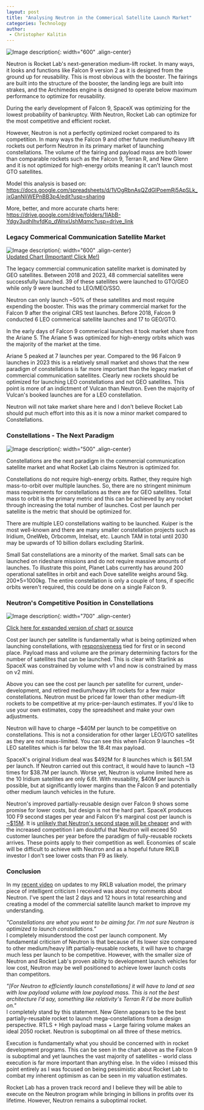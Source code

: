 ```yaml
---
layout: post
title: "Analysing Neutron in the Commerical Satellite Launch Market"
categories: Technology
author:
 - Christopher Kalitin
---
```

<head>
    <meta property="og:image" content="{{site.url}}/assets/images/2024-01-07/neutron-deploy.jpg">
</head>

![Image description]({{site.url}}/assets/images/2024-01-07/neutron-deploy.jpg){: width="600" .align-center}

Neutron is Rocket Lab's next-generation medium-lift rocket. In many ways, it looks and functions like Falcon 9 version 2 as it is designed from the ground up for reusability. This is most obvious with the booster. The fairings are built into the structure of the booster, the landing legs are built into strakes, and the Archimedes engine is designed to operate below maximum performance to optimize for reusability.

During the early development of Falcon 9, SpaceX was optimizing for the lowest probability of bankruptcy. With Neutron, Rocket Lab can optimize for the most competitive and efficient rocket.

However, Neutron is not a perfectly optimized rocket compared to its competition. In many ways the Falcon 9 and other future medium/heavy lift rockets out perform Neutron in its primary market of launching constellations. The volume of the fairing and payload mass are both lower than comparable rockets such as the Falcon 9, Terran R, and New Glenn and it is not optimized for high-energy orbits meaning it can't launch most GTO satellites.

Model this analysis is based on: <a href="https://docs.google.com/spreadsheets/d/1VOgRbnAsQZdGIPoemRj5ApSLk_jxGanNliWEPnBB3p4/edit?usp=sharing">https://docs.google.com/spreadsheets/d/1VOgRbnAsQZdGIPoemRj5ApSLk_jxGanNliWEPnBB3p4/edit?usp=sharing</a>

More, better, and more accurate charts here: <a href="https://drive.google.com/drive/folders/1IAbB-Ydgv3udhIhvfdKp_dWnxUshMqmc?usp=drive_link">https://drive.google.com/drive/folders/1IAbB-Ydgv3udhIhvfdKp_dWnxUshMqmc?usp=drive_link</a>

### <b>Legacy Commerical Communication Satellite Market</b>

![Image description]({{site.url}}/assets/images/2024-01-07/Launches-Total-Type-Mass.png){: width="600" .align-center}  
<a href="{{site.url}}/assets/images/2024-01-07/Western-Commercial-Launches-By-Orbit-By-Mass.png">Updated Chart (Important! Click Me!)</a>

The legacy commercial communication satellite market is dominated by GEO satellites. Between 2018 and 2023, 48 commercial satellites were successfully launched. 39 of these satellites were launched to GTO/GEO while only 9 were launched to LEO/MEO/SSO.

Neutron can only launch ~50% of these satellites and most require expending the booster. This was the primary commercial market for the Falcon 9 after the original CRS test launches. Before 2018, Falcon 9 conducted 6 LEO commerical satellite launches and 17 to GEO/GTO. 

In the early days of Falcon 9 commerical launches it took market share from the Ariane 5. The Ariane 5 was optimized for high-energy orbits which was the majority of the market at the time. 

Ariane 5 peaked at 7 launches per year. Compared to the 96 Falcon 9 launches in 2023 this is a relatively small market and shows that the new paradigm of constellations is far more important than the legacy market of commercial communication satellites. Clearly new rockets should be optimized for launching LEO constellations and not GEO satellites. This point is more of an indictment of Vulcan than Neutron. Even the majority of Vulcan's booked launches are for a LEO constellation.

Neutron will not take market share here and I don't believe Rocket Lab should put much effort into this as it is now a minor market compared to Constellations.

### <b>Constellations - The Next Paradigm</b>

![Image description]({{site.url}}/assets/images/2024-01-07/Launches-Type-Pie.png){: width="500" .align-center}

Constellations are the next paradigm in the commercial communication satellite market and what Rocket Lab claims Neutron is optimized for. 

Constellations do not require high-energy orbits. Rather, they require high mass-to-orbit over multiple launches. So, there are no stringent minimum mass requirements for constellations as there are for GEO satellites. Total mass to orbit is the primary metric and this can be achieved by any rocket through increasing the total number of launches. Cost per launch per satellite is the metric that should be optimized for.

There are multiple LEO constellations waiting to be launched. Kuiper is the most well-known and there are many smaller constellation projects such as Iridium, OneWeb, Orbcomm, Intelsat, etc. Launch TAM in total until 2030 may be upwards of 10 billion dollars excluding Starlink.

Small Sat constellations are a minority of the market. Small sats can be launched on rideshare missions and do not require massive amounts of launches. To illustrate this point, Planet Labs currently has around 200 operational satellites in orbit and each Dove satellite weighs around 5kg. 200*5=1000kg. The entire constellation is only a couple of tons, if specific orbits weren't required, this could be done on a single Falcon 9.

### <b>Neutron's Competitive Position in Constellations</b>

![Image description]({{site.url}}/assets/images/2024-01-07/Constellation-Rockets.png){: width="700" .align-center}

<a href="{{site.url}}/assets/images/2024-01-07/Constellation-Rockets.png">Click here for expanded version of chart</a> <a href="https://docs.google.com/spreadsheets/d/1VOgRbnAsQZdGIPoemRj5ApSLk_jxGanNliWEPnBB3p4/edit?usp=sharing">or source</a>

Cost per launch per satellite is fundamentally what is being optimized when launching constellations, with <a href="https://www.aboutamazon.com/news/innovation-at-amazon/amazon-project-kuiper-spacex-launch">responsiveness</a> tied for first or in second place. Payload mass and volume are the primary determining factors for the number of satellites that can be launched. This is clear with Starlink as SpaceX was constrained by volume with v1 and now is constrained by mass on v2 mini. 

Above you can see the cost per launch per satellite for current, under-development, and retired medium/heavy lift rockets for a few major constellations. Neutron must be priced far lower than other medium-lift rockets to be competitive at my price-per-launch estimates. If you'd like to use your own estimates, copy the spreadsheet and make your own adjustments.

Neutron will have to charge ~$40M per launch to be competitive on constellations. This is not a consideration for other larger LEO/GTO satellites as they are not mass-limited. You can see this when Falcon 9 launches ~5t LEO satellites which is far below the 18.4t max payload.

SpaceX's original Iridium deal was $492M for 8 launches which is $61.5M per launch. If Neutron carried out this contract, it would have to launch ~13 times for $38.7M per launch. Worse yet, Neutron is volume limited here as the 10 Iridium satellites are only 6.6t. With reusability, $40M per launch is possible, but at significantly lower margins than the Falcon 9 and potentially other medium launch vehicles in the future.

Neutron's improved partially-reusable design over Falcon 9 shows some promise for lower costs, but design is not the hard part. SpaceX produces 100 F9 second stages per year and Falcon 9's marginal cost per launch is <a href="https://youtu.be/DxREm3s1scA?si=ejdsalwfZkgcCpZG&t=2360">~$15M</a>. It is <a href="https://x.com/BellikOzan/status/1741535515759857816?s=20">unlikely that Neutron's second stage will be cheaper</a> and with the increased competition I am doubtful that Neutron will exceed 50 customer launches per year before the paradigm of fully-reusable rockets arrives. These points apply to their competition as well. Economies of scale will be difficult to achieve with Neutron and as a hopeful future RKLB investor I don't see lower costs than F9 as likely.

### <b>Conclusion</b>

In my <a href="https://youtu.be/kKo5IDTiWIU?si=ia7J-ZC1VPU2lDkC">recent video</a> on updates to my RKLB valuation model, the primary piece of intelligent criticism I received was about my comments about Neutron. I've spent the last 2 days and 12 hours in total researching and creating a model of the commercial satellite launch market to improve my understanding.

<i>"Constellations are what you want to be aiming for. I'm not sure Neutron is optimized to launch constellations."</i>  
I completely misunderstood the cost per launch component. My fundamental criticism of Neutron is that because of its lower size compared to other medium/heavy lift partially-reusable rockets, it will have to charge much less per launch to be competitive. However, with the smaller size of Neutron and Rocket Lab's proven ability to development launch vehicles for low cost, Neutron may be well positioned to achieve lower launch costs than competitors. 

<i>"[For Neutron to efficiently launch constellations] it will have to land at sea with low payload volume with low payload mass. This is not the best architecture I'd say, something like relativity's Terran R I'd be more bullish on."</i>  
I completely stand by this statement. New Glenn appears to be the best partially-reusable rocket to launch mega-constellations from a design perspective. RTLS + High payload mass + Large fairing volume makes an ideal 2050 rocket. Neutron is suboptimal on all three of these metrics.

Execution is fundamentally what you should be concerned with in rocket development programs. This can be seen in the chart above as the Falcon 9 is suboptimal and yet launches the vast majority of satellites - world class execution is far more important than anything else. In the video I missed this point entirely as I was focused on being pessimistic about Rocket Lab to combat my inherent optimism as can be seen in my valuation estimates.

Rocket Lab has a proven track record and I believe they will be able to execute on the Neutron program while bringing in billions in profits over its lifetime. However, Neutron remains a suboptimal rocket.
